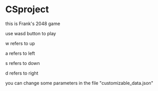 # CSproject
this is Frank's 2048 game

use wasd button to play

w refers to up

a refers to left

s refers to down

d refers to right

you can change some parameters in the file "customizable_data.json"
